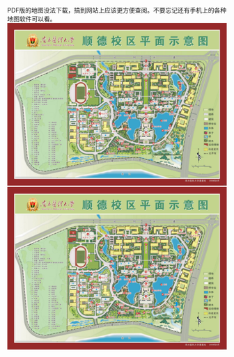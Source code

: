 PDF版的地图没法下载，搞到网站上应该更方便查阅。不要忘记还有手机上的各种地图软件可以看。
![地图1](assets/first/顺德校区地图1.jpg)
![地图2](assets/first/顺德校区地图1.jpg)
